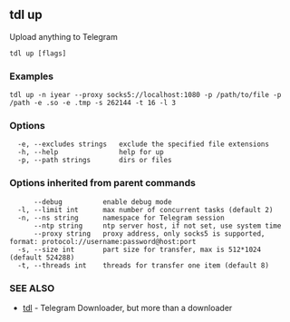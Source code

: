 ## tdl up

Upload anything to Telegram

```
tdl up [flags]
```

### Examples

```
tdl up -n iyear --proxy socks5://localhost:1080 -p /path/to/file -p /path -e .so -e .tmp -s 262144 -t 16 -l 3
```

### Options

```
  -e, --excludes strings   exclude the specified file extensions
  -h, --help               help for up
  -p, --path strings       dirs or files
```

### Options inherited from parent commands

```
      --debug          enable debug mode
  -l, --limit int      max number of concurrent tasks (default 2)
  -n, --ns string      namespace for Telegram session
      --ntp string     ntp server host, if not set, use system time
      --proxy string   proxy address, only socks5 is supported, format: protocol://username:password@host:port
  -s, --size int       part size for transfer, max is 512*1024 (default 524288)
  -t, --threads int    threads for transfer one item (default 8)
```

### SEE ALSO

* [tdl](tdl.md)	 - Telegram Downloader, but more than a downloader

